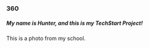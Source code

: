 ### 360

##### My name is Hunter, and this is my TechStart Project!

This is a photo from my school.
<script src="//360.vizor.io/scripts/embed.js" data-vizorurl="https://360.vizor.io/embed/v/w6p1y" ></script>


